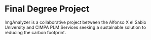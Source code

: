 # Final Degree Project
ImgAnalyzer is a collaborative project between the Alfonso X el Sabio University and CIMPA PLM Services
seeking a sustainable solution to reducing the carbon footprint.
